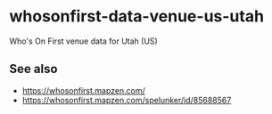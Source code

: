 # whosonfirst-data-venue-us-utah

Who's On First venue data for Utah (US)

## See also

* https://whosonfirst.mapzen.com/
* https://whosonfirst.mapzen.com/spelunker/id/85688567
